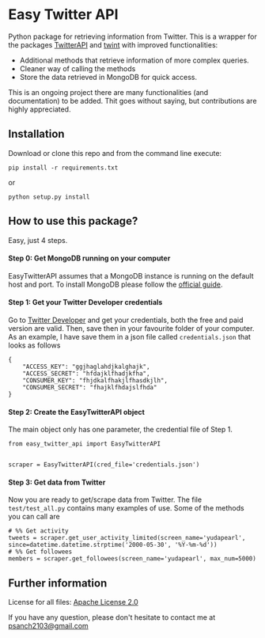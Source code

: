 # Easy Twitter API 
Python package for retrieving information from Twitter. This is a wrapper for  the 
packages [TwitterAPI](https://github.com/geduldig/TwitterAPI) and 
[twint](https://github.com/twintproject/twint) with improved functionalities:

- Additional methods that retrieve information of more complex queries.
- Cleaner way of calling the methods
- Store the data retrieved in MongoDB for quick access.


This is an ongoing project there are many functionalities (and documentation) to be added. Thit goes without saying, but contributions are highly appreciated.

## Installation

Download or clone this repo and from the command line execute: 

```
pip install -r requirements.txt
```

or 

```
python setup.py install
```

## How to use this package?
Easy, just 4 steps.

#### Step 0: Get MongoDB running on your computer

EasyTwitterAPI assumes that a MongoDB instance is running on the default host and port. To install MongoDB please follow the [official guide](http://www.mongodb.org/display/DOCS/Getting+Started).
#### Step 1: Get your Twitter Developer credentials 

Go to [Twitter Developer](https://developer.twitter.com/en) and get your credentials, both the free and paid version are valid.
Then, save then in your favourite folder of your computer. As an example, I have save them in a json file 
called ```credentials.json``` that looks as follows

```
{
    "ACCESS_KEY": "ggjhaglahdjkalghajk",
    "ACCESS_SECRET": "hfdajklfhadjkfha",
    "CONSUMER_KEY": "fhjdkalfhakjlfhasdkjlh",
    "CONSUMER_SECRET": "fhajklfhdajslfhda"
}
```


#### Step 2: Create the EasyTwitterAPI object
The main object only has one parameter, the credential file of Step 1.
```
from easy_twitter_api import EasyTwitterAPI


scraper = EasyTwitterAPI(cred_file='credentials.json')
```


#### Step 3: Get data from Twitter
Now you are ready to get/scrape data from Twitter. The file ```test/test_all.py``` contains many examples of use. 
Some of the methods you can call are

```
# %% Get activity
tweets = scraper.get_user_activity_limited(screen_name='yudapearl',  since=datetime.datetime.strptime('2000-05-30', '%Y-%m-%d'))
# %% Get followees
members = scraper.get_followees(screen_name='yudapearl', max_num=5000)
```


## Further information
License for all files: [Apache License 2.0](LICENSE)

If you have any question, please don't hesitate to contact me at <psanch2103@gmail.com>